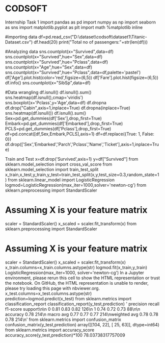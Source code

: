 # CODSOFT
Internship Task 1
import pandas as pd
import numpy as np
import seaborn as sns
import matplotlib.pyplot as plt
import math
%matplotlib inline

#importing data
df=pd.read_csv("D:\\dataset\\codsoft\\dataset1\\Titanic-Dataset.csv")
df.head(20)
print("Total no of passengers:"+str(len(df)))

#Analyzing data
sns.countplot(x="Survived",data=df)
sns.countplot(x="Survived",hue="Sex",data=df)
sns.countplot(x="Survived",hue="Pclass",data=df)
sns.countplot(x="Age",hue="Sex",data=df)
sns.countplot(x="Survived",hue="Pclass",data=df,palette='pastel')
df['Age'].plot.hist(color='red',figsize=(6,5))
df['Fare'].plot.hist(figsize=(6,5))
df.info()
sns.countplot(x="SibSp",data=df)

#Data wrangling
df.isnull()
df.isnull().sum()
sns.heatmap(df.isnull(),cmap='viridis')
sns.boxplot(x='Pclass',y='Age',data=df)
df.dropna
df.drop("Cabin",axis=1,inplace=True)
df.dropna(inplace=True)
sns.heatmap(df.isnull())
df.isnull().sum()
Sex=pd.get_dummies(df['Sex'],drop_first=True)
Embark=pd.get_dummies(df['Embarked'],drop_first=True)
PCLS=pd.get_dummies(df['Pclass'],drop_first=True)
df=pd.concat([df,Sex,Embark,PCLS],axis=1)
df=df.replace({True: 1, False: 0})
df.drop(['Sex','Embarked','Parch','Pclass','Name','Ticket'],axis=1,inplace=True)

Train and Test
x=df.drop('Survived',axis=1)
y=df["Survived"]
from sklearn.model_selection import cross_val_score
from sklearn.model_selection import train_test_split
x_train,x_test,y_train,y_test=train_test_split(x,y,test_size=0.3,random_state=1)
from sklearn.linear_model import LogisticRegression
logmod=LogisticRegression(max_iter=1000,solver='newton-cg')
from sklearn.preprocessing import StandardScaler
​
# Assuming X is your feature matrix
scaler = StandardScaler()
x_scaled = scaler.fit_transform(x)
from sklearn.preprocessing import StandardScaler
​
# Assuming X is your feature matrix
scaler = StandardScaler()
x_scaled = scaler.fit_transform(x)
x_train.columns=x_train.columns.astype(str)
logmod.fit(x_train,y_train)
LogisticRegression(max_iter=1000, solver='newton-cg')
In a Jupyter environment, please rerun this cell to show the HTML representation or trust the notebook.
On GitHub, the HTML representation is unable to render, please try loading this page with nbviewer.org.
x_test.columns=x_test.columns.astype(str)
prediction=logmod.predict(x_test)
from sklearn.metrics import classification_report
classification_report(y_test,prediction)
'              precision    recall  f1-score   support\n\n           0       0.81      0.83      0.82       126\n           1       0.74      0.72      0.73        88\n\n    accuracy                           0.78       214\n   macro avg       0.77      0.77      0.77       214\nweighted avg       0.78      0.78      0.78       214\n'
from sklearn.metrics import confusion_matrix
confusion_matrix(y_test,prediction)
array([[104,  22],
       [ 25,  63]], dtype=int64)
from sklearn.metrics import accuracy_score
accuracy_score(y_test,prediction)*100
78.03738317757009
​
